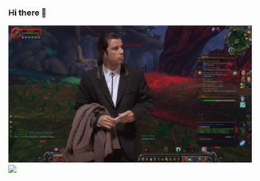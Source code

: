 ### Hi there 👋

<img src="https://raw.githubusercontent.com/powerhello/powerhello/master/travolta.gif" width="490px">
<img align="center" src="https://github-readme-stats.vercel.app/api/?username=powerhello&theme=midnight-purple" />
<!--
**powerhello/powerhello** is a ✨ _special_ ✨ repository because its `README.md` (this file) appears on your GitHub profile.



Here are some ideas to get you started:

- 🔭 I’m currently working on ...
- 🌱 I’m currently learning ...
- 👯 I’m looking to collaborate on ...
- 🤔 I’m looking for help with ...
- 💬 Ask me about ...
- 📫 How to reach me: ...
- 😄 Pronouns: ...
- ⚡ Fun fact: ...
-->
